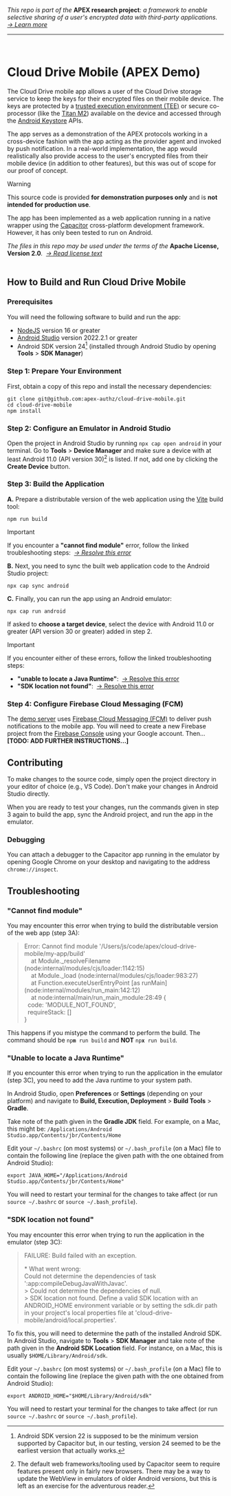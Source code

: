 _This repo is part of the_ **APEX research project**: _a framework to enable selective sharing of a user's encrypted data with third-party applications.&nbsp; [→&nbsp;Learn&nbsp;more](https://github.com/apex-authz/info)_
<hr><br>

# Cloud Drive Mobile (APEX Demo)

The Cloud Drive mobile app allows a user of the Cloud Drive storage service to keep the keys for their encrypted files on their mobile device. The keys are protected by a [trusted execution environment (TEE)](https://en.wikipedia.org/wiki/Trusted_execution_environment) or secure co-processor (like the [Titan M2](https://security.googleblog.com/2021/10/pixel-6-setting-new-standard-for-mobile.html)) available on the device and accessed through the [Android Keystore](https://source.android.com/docs/security/features/keystore) APIs.

The app serves as a demonstration of the APEX protocols working in a cross-device fashion with the app acting as the provider agent and invoked by push notification. In a real-world implementation, the app would realistically also provide access to the user's encrypted files from their mobile device (in addition to other features), but this was out of scope for our proof of concept.

> [!WARNING]
> This source code is provided **for demonstration purposes only** and is **not intended for production use**.

The app has been implemented as a web application running in a native wrapper using the [Capacitor](https://capacitorjs.com/) cross-platform development framework. However, it has only been tested to run on Android.

_The files in this repo may be used under the terms of the_ **Apache License, Version 2.0**_.&nbsp; [→&nbsp;Read&nbsp;license&nbsp;text](https://github.com/apex-authz/cloud-drive-mobile/blob/main/LICENSE)_
<br><br>

## How to Build and Run Cloud Drive Mobile

### Prerequisites

You will need the following software to build and run the app:

- [NodeJS](https://nodejs.org/en) version 16 or greater
- [Android Studio](https://developer.android.com/studio) version 2022.2.1 or greater
- Android SDK version 24[^1] (installed through Android Studio by opening **Tools** > **SDK Manager**)

[^1]: Android SDK version 22 is supposed to be the minimum version supported by Capacitor but, in our testing, version 24 seemed to be the earliest version that actually works.

### Step 1: Prepare Your Environment

First, obtain a copy of this repo and install the necessary dependencies:

```
git clone git@github.com:apex-authz/cloud-drive-mobile.git
cd cloud-drive-mobile
npm install
```

### Step 2: Configure an Emulator in Android Studio

Open the project in Android Studio by running `npx cap open android` in your terminal. Go to **Tools** > **Device Manager** and make sure a device with at least Android 11.0 (API version 30)[^2] is listed. If not, add one by clicking the **Create Device** button.

[^2]: The default web frameworks/tooling used by Capacitor seem to require features present only in fairly new browsers. There may be a way to update the WebView in emulators of older Android versions, but this is left as an exercise for the adventurous reader.

### Step 3: Build the Application

**A.** Prepare a distributable version of the web application using the [Vite](https://vitejs.dev/) build tool:

```
npm run build
```

> [!IMPORTANT]
> If you encounter a **"cannot find module"** error, follow the linked troubleshooting steps:&nbsp; [_→&nbsp;Resolve&nbsp;this&nbsp;error_](#cannot-find-module)

**B.** Next, you need to sync the built web application code to the Android Studio project:

```
npx cap sync android
```

**C.** Finally, you can run the app using an Android emulator:

```
npx cap run android
```

If asked to **choose a target device**, select the device with Android 11.0 or greater (API version 30 or greater) added in step 2.

> [!IMPORTANT]
> If you encounter either of these errors, follow the linked troubleshooting steps:
> - **"unable to locate a Java Runtime"**:&nbsp; [→&nbsp;Resolve&nbsp;this&nbsp;error](#unable-to-locate-a-java-runtime)<br>
> - **"SDK location not found"**:&nbsp; [→&nbsp;Resolve&nbsp;this&nbsp;error](#sdk-location-not-found)

### Step 4: Configure Firebase Cloud Messaging (FCM)

The [demo server](https://github.com/apex-authz/web-demo) uses [Firebase Cloud Messaging (FCM)](https://github.com/apex-authz/info) to deliver push notifications to the mobile app. You will need to create a new Firebase project from the [Firebase Console](https://console.firebase.google.com/) using your Google account. Then... **[TODO: ADD FURTHER INSTRUCTIONS...]**


## Contributing

To make changes to the source code, simply open the project directory in your editor of choice (e.g., VS Code). Don't make your changes in Android Studio directly.

When you are ready to test your changes, run the commands given in step 3 again to build the app, sync the Android project, and run the app in the emulator.

### Debugging

You can attach a debugger to the Capacitor app running in the emulator by opening Google Chrome on your desktop and navigating to the address `chrome://inspect`.


## Troubleshooting

### "Cannot find module"

You may encounter this error when trying to build the distributable version of the web app (step 3A):

> Error: Cannot find module '/Users/js/code/apex/cloud-drive-mobile/my-app/build'<br>
> &nbsp;&nbsp;&nbsp;&nbsp;at Module._resolveFilename (node:internal/modules/cjs/loader:1142:15)<br>
> &nbsp;&nbsp;&nbsp;&nbsp;at Module._load (node:internal/modules/cjs/loader:983:27)<br>
> &nbsp;&nbsp;&nbsp;&nbsp;at Function.executeUserEntryPoint [as runMain] (node:internal/modules/run_main:142:12)<br>
> &nbsp;&nbsp;&nbsp;&nbsp;at node:internal/main/run_main_module:28:49 {<br>
> &nbsp;&nbsp;code: 'MODULE_NOT_FOUND',<br>
> &nbsp;&nbsp;requireStack: []<br>
> }

This happens if you mistype the command to perform the build. The command should be <code>np<b>m</b> run build</code> and **NOT** <code>np<b>x</b> run build</code>.

### "Unable to locate a Java Runtime"

If you encounter this error when trying to run the application in the emulator (step 3C), you need to add the Java runtime to your system path.

In Android Studio, open **Preferences** or **Settings** (depending on your platform) and navigate to **Build, Execution, Deployment** > **Build Tools** > **Gradle**.

Take note of the path given in the **Gradle JDK** field. For example, on a Mac, this might be: `/Applications/Android Studio.app/Contents/jbr/Contents/Home`

Edit your `~/.bashrc` (on most systems) or `~/.bash_profile` (on a Mac) file to contain the following line (replace the given path with the one obtained from Android Studio): 

```
export JAVA_HOME="/Applications/Android Studio.app/Contents/jbr/Contents/Home"
```

You will need to restart your terminal for the changes to take affect (or run `source ~/.bashrc` or `source ~/.bash_profile`).

### "SDK location not found"

You may encounter this error when trying to run the application in the emulator (step 3C):

> FAILURE: Build failed with an exception.
>
> \* What went wrong:<br>
> Could not determine the dependencies of task ':app:compileDebugJavaWithJavac'.<br>
> \> Could not determine the dependencies of null.<br>
> \> SDK location not found. Define a valid SDK location with an ANDROID_HOME environment variable or by setting the sdk.dir path in your project's local properties file at 'cloud-drive-mobile/android/local.properties'.

To fix this, you will need to determine the path of the installed Android SDK. In Android Studio, navigate to **Tools** > **SDK Manager** and take note of the path given in the **Android SDK Location** field. For instance, on a Mac, this is usually `$HOME/Library/Android/sdk`.

Edit your `~/.bashrc` (on most systems) or `~/.bash_profile` (on a Mac) file to contain the following line (replace the given path with the one obtained from Android Studio): 

```
export ANDROID_HOME="$HOME/Library/Android/sdk"
```

You will need to restart your terminal for the changes to take affect (or run `source ~/.bashrc` or `source ~/.bash_profile`).
